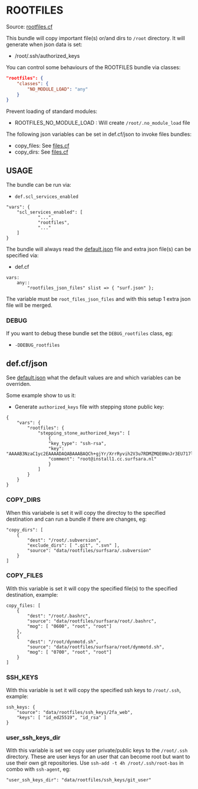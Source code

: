 # ROOTFILES

Source: [rootfiles.cf](/services/rootfiles.cf)

This bundle will copy important file(s) or/and dirs  to `/root` directory. It
will generate when json data is set:
 *  /root/.ssh/authorized_keys

You can control some behaviours of the ROOTFILES bundle via classes:
```json
"rootfiles": {
    "classes": {
        "NO_MODULE_LOAD": "any"
    }
}
```
Prevent loading of standard modules:
  * ROOTFILES_NO_MODULE_LOAD : Will create `/root/.no_module_load` file

The following json variables can be set in def.cf/json to invoke files bundles:
 * copy_files: See [files.cf](/masterfiles/lib/scl/files.cf)
 * copy_dirs: See [files.cf](/masterfiles/lib/scl/files.cf)

## USAGE

The bundle can be run via:
 * `def.scl_services_enabled`
```
"vars": {
    "scl_services_enabled": [
            "...",
            "rootfiles",
            "..."
    ]
}
```

The bundle will always read the [default.json](/templates/rootfiles/json/default.json) file
and extra json file(s) can be specified via:
 * def.cf
```
vars:
    any::
        "rootfiles_json_files" slist => { "surf.json" };
```

The variable must be `root_files_json_files` and with this setup 1 extra json file will be merged.

### DEBUG

If you want to debug these bundle set the `DEBUG_rootfiles` class, eg:
 * `-DDEBUG_rootfiles`



## def.cf/json

See [default.json](/templates/rootfiles/json/default.json) what the default values are and
which variables can be overriden.

Some example show to us it:
 * Generate `authorized_keys` file with stepping stone public key:
```
{
    "vars": {
        "rootfiles": {
            "stepping_stone_authorized_keys": [
                {
                "key_type": "ssh-rsa",
                "key": "AAAAB3NzaC1yc2EAAAADAQABAAABAQCh+gjYr/XrrRyvih2V3u7RDMZMQE0NnJr3EU717lcRQ0ae9EZxn6lPYiG4xJoYLmSg885zYKTxff/fVMZYfHzLtzLylUhup8RP1XAAuiVcXMffFqE9mau+FpE2W6bEmtsxs/OboQ/AOfBtl1Lpghol0oM7kaYzZo4OBu39sJaLZIfB0Z1NPp8PVBgeDFxBlyfYDkeGIDAGltO8NsY+Di0QWFyfJVmLPzUllvu4tCs5XoK7zcFOnVUAlflDbEhaSAzll4J7yE1Eatl7Fx68m4uAAWVt0m0xqfWcoHKnKfmSPN94DiZnRyn81UR6rOAklNHNBqg+Pps5n7Ow8BBHBKFp",
                "comment": "root@install1.cc.surfsara.nl"
                }
            ]
        }
    }
}
```

### COPY_DIRS

When this variabele is set it will copy the directoy to the specified destination and can run a bundle
if there are changes, eg:
```
"copy_dirs": [
    {
        "dest": "/root/.subversion",
        "exclude_dirs": [ ".git", ".svn" ],
        "source": "data/rootfiles/surfsara/.subversion"
    }
]
```

### COPY_FILES

With this variable is set it will copy the specified file(s) to the
specified destination, example:
```
copy_files: [
    {
        "dest": "/root/.bashrc",
        "source": "data/rootfiles/surfsara/root/.bashrc",
        "mog": [ "0600", "root", "root"]
    },
    {
        "dest": "/root/dynmotd.sh",
        "source": "data/rootfiles/surfsara/root/dynmotd.sh",
        "mog": [ "0700", "root", "root"]
    }
]
```

### SSH_KEYS

With this variable is set it will copy the specified ssh keys to `/root/.ssh`,
example:
```
ssh_keys: {
    "source": "data/rootfiles/ssh_keys/2fa_web",
    "keys": [ "id_ed25519", "id_rsa" ]
}
```

### user_ssh_keys_dir

With this variable is set we copy user private/public keys to the `/root/.ssh` directory. These are user keys for an user that can become root
but want to use their own git repositories. Use `ssh-add -t 4h /root/.ssh/root-bas` in combo with `ssh-agent`, eg:
```
"user_ssh_keys_dir": "data/rootfiles/ssh_keys/git_user"
```
